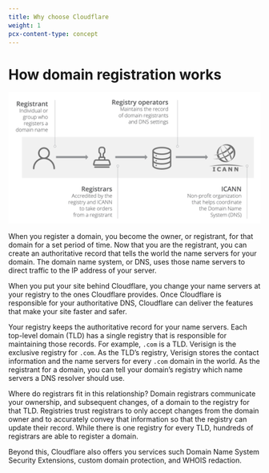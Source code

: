 ```yaml
---
title: Why choose Cloudflare
weight: 1
pcx-content-type: concept
---
```


# How domain registration works

![Domain Registration Overview](../static/domain-registry-process.png)

When you register a domain, you become the owner, or registrant, for that domain for a set period of time. Now that you are the registrant, you can create an authoritative record that tells the world the name servers for your domain. The domain name system, or DNS, uses those name servers to direct traffic to the IP address of your server.

When you put your site behind Cloudflare, you change your name servers at your registry to the ones Cloudflare provides. Once Cloudflare is responsible for your authoritative DNS, Cloudflare can deliver the features that make your site faster and safer.

Your registry keeps the authoritative record for your name servers. Each top-level domain (TLD) has a single registry that is responsible for maintaining those records. For example, `.com` is a TLD. Verisign is the exclusive registry for `.com`. As the TLD’s registry, Verisign stores the contact information and the name servers for every `.com` domain in the world. As the registrant for a domain, you can tell your domain’s registry which name servers a DNS resolver should use.

Where do registrars fit in this relationship? Domain registrars communicate your ownership, and subsequent changes, of a domain to the registry for that TLD. Registries trust registrars to only accept changes from the domain owner and to accurately convey that information so that the registry can update their record. While there is one registry for every TLD, hundreds of registrars are able to register a domain.

Beyond this, Cloudflare also offers you services such Domain Name System Security Extensions, custom domain protection, and WHOIS redaction.
